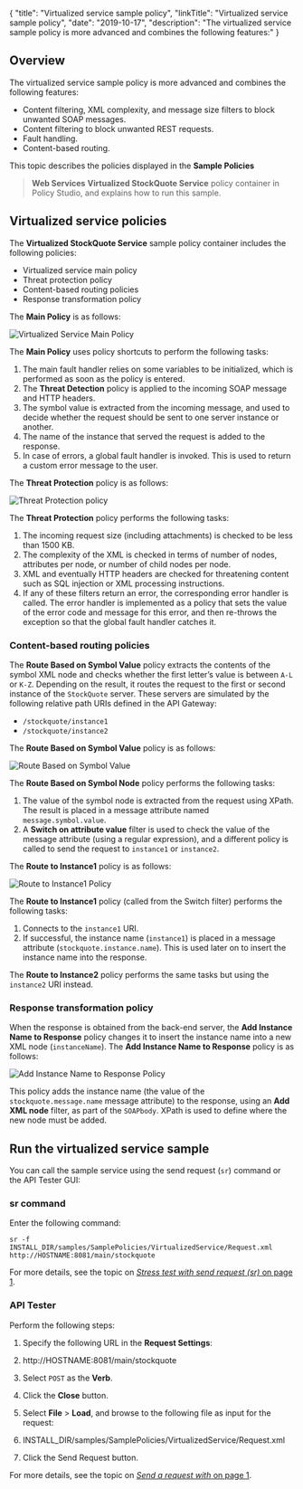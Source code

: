 {
"title": "Virtualized service sample policy",
"linkTitle": "Virtualized service sample policy",
"date": "2019-10-17",
"description": "The virtualized service sample policy is more advanced and combines the following features:"
}
﻿
<div id="p_sample_policies_virtualization_overview">

Overview
--------

The virtualized service sample policy is more advanced and combines the following features:

-   Content filtering, XML complexity, and message size filters to block unwanted SOAP messages.
-   Content filtering to block unwanted REST requests.
-   Fault handling.
-   Content-based routing.

This topic describes the policies displayed in the **Sample Policies**
> **Web Services**
> **Virtualized StockQuote Service**
policy container in Policy Studio, and explains how to run this sample.

</div>

<div id="p_sample_policies_virtualization_circuit">

Virtualized service policies
----------------------------

The **Virtualized StockQuote Service**
sample policy container includes the following policies:

-   Virtualized service main policy
-   Threat protection policy
-   Content-based routing policies
-   Response transformation policy

The **Main Policy**
is as follows:

![Virtualized Service Main Policy](/Images/docbook/images/samples/virtualization_main_sample_policy.gif)

The **Main Policy**
uses policy shortcuts to perform the following tasks:

1.  The main fault handler relies on some variables to be initialized, which is performed as soon as the policy is entered.
2.  The **Threat Detection**
    policy is applied to the incoming SOAP message and HTTP headers.
3.  The symbol value is extracted from the incoming message, and used to decide whether the request should be sent to one server instance or another.
4.  The name of the instance that served the request is added to the response.
5.  In case of errors, a global fault handler is invoked. This is used to return a custom error message to the user.

The **Threat Protection**
policy is as follows:

![Threat Protection policy](/Images/docbook/images/samples/virtualization_threat_sample_policy.gif)

The **Threat Protection**
policy performs the following tasks:

1.  The incoming request size (including attachments) is checked to be less than 1500 KB.
2.  The complexity of the XML is checked in terms of number of nodes, attributes per node, or number of child nodes per node.
3.  XML and eventually HTTP headers are checked for threatening content such as SQL injection or XML processing instructions.
4.  If any of these filters return an error, the corresponding error handler is called. The error handler is implemented as a policy that sets the value of the error code and message for this error, and then re-throws the exception so that the global fault handler catches it.

<div>

### Content-based routing policies

The **Route Based on Symbol Value**
policy extracts the contents of the symbol XML node and checks whether the first letter’s value is between `A-L`
or `K-Z`. Depending on the result, it routes the request to the first or second instance of the `StockQuote`
server. These servers are simulated by the following relative path URIs defined in the API Gateway:

-   `/stockquote/instance1`
-   `/stockquote/instance2`

The **Route Based on Symbol Value**
policy is as follows:

![Route Based on Symbol Value](/Images/docbook/images/samples/virtualization_route_symbol_sample_policy.gif)

The **Route Based on Symbol Node**
policy performs the following tasks:

1.  The value of the symbol node is extracted from the request using XPath. The result is placed in a message attribute named `message.symbol.value`.
2.  A **Switch on attribute value**
    filter is used to check the value of the message attribute (using a regular expression), and a different policy is called to send the request to `instance1`
    or `instance2`.

The **Route to Instance1**
policy is as follows:

![Route to Instance1 Policy](/Images/docbook/images/samples/virtualization_route_instance_sample_policy.gif)

The **Route to Instance1**
policy (called from the Switch filter) performs the following tasks:

1.  Connects to the `instance1`
    URI.
2.  If successful, the instance name (`instance1`) is placed in a message attribute (`stockquote.instance.name`). This is used later on to insert the instance name into the response.

The **Route to Instance2**
policy performs the same tasks but using the `instance2`
URI instead.

</div>

<div>

### Response transformation policy

When the response is obtained from the back-end server, the **Add Instance Name to Response**
policy changes it to insert the instance name into a new XML node (`instanceName`). The **Add Instance Name to Response**
policy is as follows:

![Add Instance Name to Response Policy](/Images/docbook/images/samples/virtualization_route_response_sample_policy.gif)

This policy adds the instance name (the value of the `stockquote.message.name`
message attribute) to the response, using an **Add XML node**
filter, as part of the `SOAPbody`. XPath is used to define where the new node must be added.

</div>

</div>

<div id="p_sample_policies_virtualization_steps">

Run the virtualized service sample
----------------------------------

You can call the sample service using the send request (`sr`) command or the API Tester GUI:

<div>

### sr command

Enter the following command:

    sr -f INSTALL_DIR/samples/SamplePolicies/VirtualizedService/Request.xml http://HOSTNAME:8081/main/stockquote

For more details, see the topic on [*Stress test with send request (sr)* on page 1](common_sr_command.htm).

</div>

<div>

### API Tester

Perform the following steps:

1.  Specify the following URL in the **Request Settings**:
2.  http://HOSTNAME:8081/main/stockquote

3.  Select `POST`
    as the **Verb**.
4.  Click the **Close**
    button.
5.  Select **File** > **Load**, and browse to the following file as input for the request:
6.  INSTALL_DIR/samples/SamplePolicies/VirtualizedService/Request.xml

7.  Click the Send Request button.

For more details, see the topic on [*Send a request with* on page 1](sample_policies_soapbox.htm).

</div>

</div>
